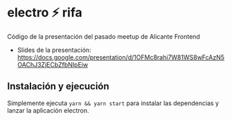 # electro ⚡️ rifa

Código de la presentación del pasado meetup de Alicante Frontend

- Slides de la presentación: https://docs.google.com/presentation/d/1OFMc8rahi7W81WS8wFcAzN5OAChJ3ZjECbZfbNIpEiw

## Instalación y ejecución

Simplemente ejecuta `yarn && yarn start` para instalar las dependencias y lanzar la aplicación electron.
